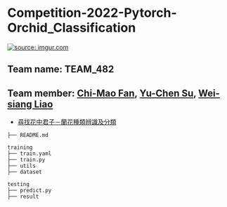 # Competition-2022-Pytorch-Orchid_Classification  
<a href="[https://imgur.com/mc4Di1O](https://tbrain.trendmicro.com.tw/Competitions/Details/20)"><img src="https://i.imgur.com/mc4Di1O.png" title="source: imgur.com" /></a>  
## Team name: TEAM_482  
## Team member: [Chi-Mao Fan](https://github.com/FanChiMao), [Yu-Chen Su](https://github.com/Modovado), [Wei-siang Liao](https://github.com/zxc741852741)  
- [尋找花中君子－蘭花種類辨識及分類](https://tbrain.trendmicro.com.tw/Competitions/Details/20)  

```
├── README.md    

training
├── train.yaml
├── train.py
├── utils
├── dataset

testing
├── predict.py
├── result

```
